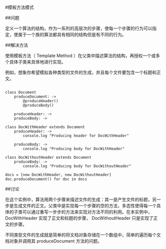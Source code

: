 #模板方法模式
  
##问题
  
定义一个算法的结构，作为一系列的高层次的步骤，使每一个步骤的行为可以指定，使属于一个族的算法都具有相同的结构但是有不同的行为。
  
##解决方法
  
使用模板方法（ Template Method ）在父类中描述算法的结构，再授权一个或多个具体子类来具体地进行实现。
  
例如，想象你希望模拟各种类型的文件的生成，并且每个文件要包含一个标题和正文。
  
<pre><code>
class Document
    produceDocument: ->
        @produceHeader()
        @produceBody()

    produceHeader: ->
    produceBody: ->

class DocWithHeader extends Document
    produceHeader: ->
        console.log "Producing header for DocWithHeader"

    produceBody: ->
        console.log "Producing body for DocWithHeader"

class DocWithoutHeader extends Document
    produceBody: ->
        console.log "Producing body for DocWithoutHeader"

docs = [new DocWithHeader, new DocWithoutHeader]
doc.produceDocument() for doc in docs
</code></pre>
  
##讨论
  
在这个实例中，算法用两个步骤来描述文件的生成：其一是产生文件的标题，另一步是生成文件的正文。父类中是实现每一个步骤的空的方法，多态性使得每一个具体的子类可以通过重写一步步的方法来实现对方法不同的利用。在本实例中，DocWithHeader 实现了正文和标题的步骤， DocWithoutHeader 只是实现了正文的步骤。
  
不同类型文件的生成就是简单的将文档对象存储在一个数组中，简单的遍历每个文档对象并调用其 produceDocument 方法的问题。
